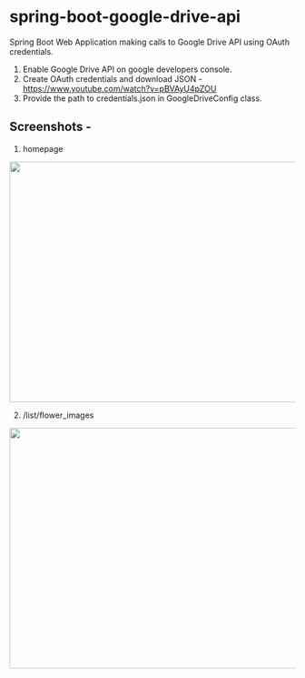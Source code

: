 # spring-boot-google-drive-api
Spring Boot Web Application making calls to Google Drive API using OAuth credentials.

1. Enable Google Drive API on google developers console.
2. Create OAuth credentials and download JSON - https://www.youtube.com/watch?v=pBVAyU4pZOU
3. Provide the path to credentials.json in GoogleDriveConfig class.


## Screenshots -


1. homepage


<img src="https://user-images.githubusercontent.com/101360946/174493906-db6f529f-1d70-4356-860e-29fcd7bfd98c.png" width="800" height="423">

2. /list/flower_images


<img src="https://user-images.githubusercontent.com/101360946/174494147-85afe45e-6df2-4d91-b15b-973c227ef6b4.png" width="800" height="423">
